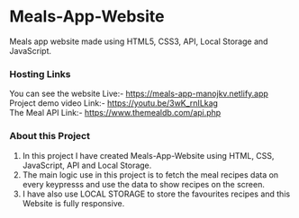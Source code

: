 # Meals-App-Website
Meals app website made using HTML5, CSS3, API, Local Storage and JavaScript.

### Hosting Links <br>
You can see the website Live:- https://meals-app-manojkv.netlify.app <br>
Project demo video Link:- https://youtu.be/3wK_rnILkag <br>
The Meal API Link:- https://www.themealdb.com/api.php <br>

### About this Project <br>
1. In this project I have created Meals-App-Website using HTML, CSS, JavaScript, API and Local Storage. <br>
2. The main logic use in this project is to fetch the meal recipes data on every keypresss and use the data to show recipes on the screen. <br>
3. I have also use LOCAL STORAGE to store the favourites recipes and this Website is fully responsive.
